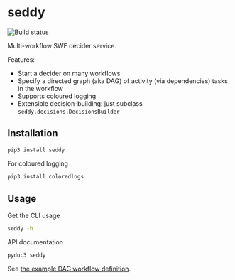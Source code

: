 # seddy
![Build status](
https://github.com/EpicWink/swf-decider/workflows/test/badge.svg?branch=master)

Multi-workflow SWF decider service.

Features:
* Start a decider on many workflows
* Specify a directed graph (aka DAG) of activity (via dependencies) tasks in the
  workflow
* Supports coloured logging
* Extensible decision-building: just subclass `seddy.decisions.DecisionsBuilder`

## Installation
```bash
pip3 install seddy
```

For coloured logging
```bash
pip3 install coloredlogs
```

## Usage
Get the CLI usage
```bash
seddy -h
```

API documentation
```bash
pydoc3 seddy
```

See [the example DAG workflow definition](tests/data/dag.json).
